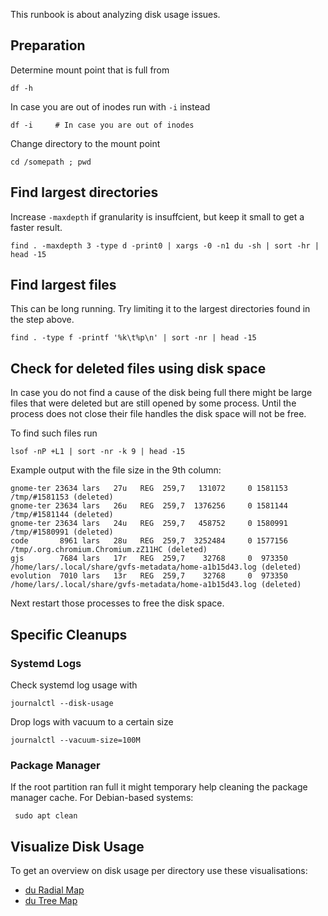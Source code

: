 This runbook is about analyzing disk usage issues.

## Preparation

Determine mount point that is full from

    df -h

In case you are out of inodes run with `-i` instead

    df -i     # In case you are out of inodes

Change directory to the mount point

    cd /somepath ; pwd

## Find largest directories

Increase `-maxdepth` if granularity is insuffcient, but keep it small to get a faster result.

    find . -maxdepth 3 -type d -print0 | xargs -0 -n1 du -sh | sort -hr | head -15

## Find largest files

This can be long running. Try limiting it to the largest directories found
in the step above.

    find . -type f -printf '%k\t%p\n' | sort -nr | head -15

## Check for deleted files using disk space

In case you do not find a cause of the disk being full there might be large files
that were deleted but are still opened by some process. Until the process does not
close their file handles the disk space will not be free. 

To find such files run

    lsof -nP +L1 | sort -nr -k 9 | head -15

Example output with the file size in the 9th column:

    gnome-ter 23634 lars   27u   REG  259,7   131072     0 1581153 /tmp/#1581153 (deleted)
    gnome-ter 23634 lars   26u   REG  259,7  1376256     0 1581144 /tmp/#1581144 (deleted)
    gnome-ter 23634 lars   24u   REG  259,7   458752     0 1580991 /tmp/#1580991 (deleted)
    code       8961 lars   28u   REG  259,7  3252484     0 1577156 /tmp/.org.chromium.Chromium.zZ11HC (deleted)
    gjs        7684 lars   17r   REG  259,7    32768     0  973350 /home/lars/.local/share/gvfs-metadata/home-a1b15d43.log (deleted)
    evolution  7010 lars   13r   REG  259,7    32768     0  973350 /home/lars/.local/share/gvfs-metadata/home-a1b15d43.log (deleted)

Next restart those processes to free the disk space.

## Specific Cleanups

### Systemd Logs

Check systemd log usage with

    journalctl --disk-usage

Drop logs with vacuum to a certain size

    journalctl --vacuum-size=100M

### Package Manager

If the root partition ran full it might temporary help cleaning the package 
manager cache. For Debian-based systems:

     sudo apt clean

## Visualize Disk Usage

To get an overview on disk usage per directory use these visualisations:

- [du Radial Map](https://lzone.de/#/Visual+Ops/du+Radial+Map)
- [du Tree Map](https://lzone.de/#/Visual+Ops/du+Tree+Map)
